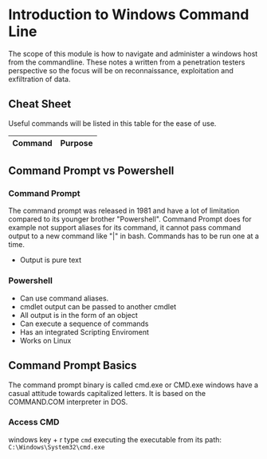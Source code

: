 # Introduction to Windows Command Line
The scope of this module is how to navigate and administer a windows host from the commandline. These notes a written from a penetration testers perspective so the focus will be on reconnaissance, exploitation and exfiltration of data.

## Cheat Sheet 
Useful commands will be listed in this table for the ease of use. 

| Command | Purpose |
| ------- | --------| 

## Command Prompt vs Powershell
### Command Prompt
The command prompt was released in 1981 and have a lot of limitation compared to its younger brother "Powershell". Command Prompt does for example not support aliases for its command, it cannot pass command output to a new command like "|" in bash. 
Commands has to be run one at a time. 
* Output is pure text

### Powershell 
* Can use command aliases.
* cmdlet output can be passed to another cmdlet
* All output is in the form of an object
* Can execute a sequence of commands
* Has an integrated Scripting Enviroment 
* Works on Linux


## Command Prompt Basics
The command prompt binary is called cmd.exe or CMD.exe windows have a casual attitude towards capitalized letters. It is based on the COMMAND.COM interpreter in DOS.

### Access CMD
windows key + r type `cmd`
executing the executable from its path:
`C:\Windows\System32\cmd.exe`

